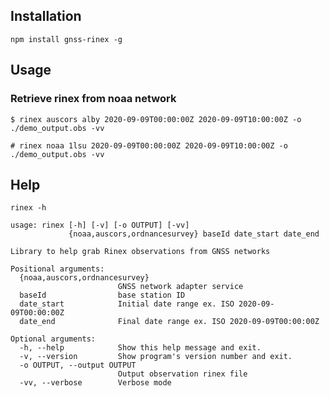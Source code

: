 ## Installation

`npm install gnss-rinex -g`

## Usage

### Retrieve rinex from noaa network

`$ rinex auscors alby 2020-09-09T00:00:00Z 2020-09-09T10:00:00Z -o ./demo_output.obs -vv`

`# rinex noaa 1lsu 2020-09-09T00:00:00Z 2020-09-09T10:00:00Z -o ./demo_output.obs -vv`

## Help

`rinex -h`

    usage: rinex [-h] [-v] [-o OUTPUT] [-vv]
                 {noaa,auscors,ordnancesurvey} baseId date_start date_end

    Library to help grab Rinex observations from GNSS networks

    Positional arguments:
      {noaa,auscors,ordnancesurvey}
                            GNSS network adapter service
      baseId                base station ID
      date_start            Initial date range ex. ISO 2020-09-09T00:00:00Z
      date_end              Final date range ex. ISO 2020-09-09T00:00:00Z

    Optional arguments:
      -h, --help            Show this help message and exit.
      -v, --version         Show program's version number and exit.
      -o OUTPUT, --output OUTPUT
                            Output observation rinex file
      -vv, --verbose        Verbose mode
